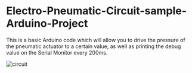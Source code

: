 # Electro-Pneumatic-Circuit-sample-Arduino-Project

This is a basic Arduino code which will allow you to drive the pressure of the pneumatic actuator to a certain value, as well as printing the debug value on the Serial Monitor every 200ms. 

![circuit](https://github.com/KamiGoku/Electro-Pneumatic-Circuit-sample-Arduino-Project/assets/15175439/301b4625-8a31-4457-bd32-31a71a3b6c9e)
